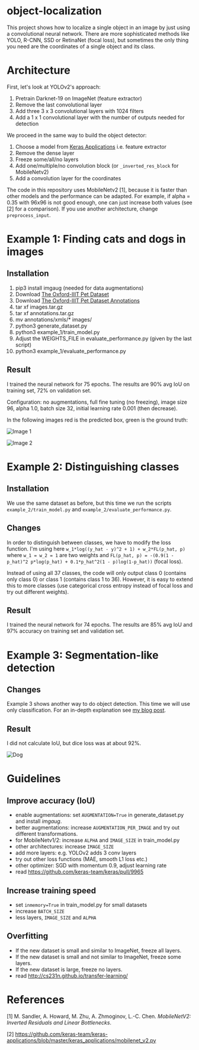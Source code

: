 # object-localization

This project shows how to localize a single object in an image by just using a convolutional neural network. There are more sophisticated methods like YOLO, R-CNN, SSD or RetinaNet (focal loss), but sometimes the only thing you need are the coordinates of a single object and its class.

# Architecture

First, let's look at YOLOv2's approach:

1. Pretrain Darknet-19 on ImageNet (feature extractor)
2. Remove the last convolutional layer
3. Add three 3 x 3 convolutional layers with 1024 filters
4. Add a 1 x 1 convolutional layer with the number of outputs needed for detection

We proceed in the same way to build the object detector:

1. Choose a model from [Keras Applications](https://keras.io/applications/) i.e. feature extractor
2. Remove the dense layer
3. Freeze some/all/no layers
3. Add one/multiple/no convolution block (or `_inverted_res_block` for MobileNetv2)
4. Add a convolution layer for the coordinates

The code in this repository uses MobileNetv2 [1], because it is faster than other models and the performance can be adapted. For example, if alpha = 0.35 with 96x96 is not good enough, one can just increase both values (see [2] for a comparison). If you use another architecture, change `preprocess_input`.

# Example 1: Finding cats and dogs in images

## Installation

1. pip3 install imgaug (needed for data augmentations)
2. Download [The Oxford-IIIT Pet Dataset](http://www.robots.ox.ac.uk/~vgg/data/pets/data/images.tar.gz)
3. Download [The Oxford-IIIT Pet Dataset Annotations](http://www.robots.ox.ac.uk/~vgg/data/pets/data/annotations.tar.gz)
4. tar xf images.tar.gz
5. tar xf annotations.tar.gz
6. mv annotations/xmls/* images/
7. python3 generate_dataset.py
8. python3 example_1/train_model.py
9. Adjust the WEIGHTS_FILE in evaluate_performance.py (given by the last script)
10. python3 example_1/evaluate_performance.py

## Result

I trained the neural network for 75 epochs. The results are 90% avg IoU on training set, 72% on validation set.

Configuration: no augmentations, full fine tuning (no freezing), image size 96, alpha 1.0, batch size 32, initial learning rate 0.001 (then decrease).

In the following images red is the predicted box, green is the ground truth:

![Image 1](https://i.imgur.com/pArUlGd.jpg)

![Image 2](https://i.imgur.com/ll9PNOF.jpg)

# Example 2: Distinguishing classes

## Installation

We use the same dataset as before, but this time we run the scripts `example_2/train_model.py` and `example_2/evaluate_performance.py`.

## Changes

In order to distinguish between classes, we have to modify the loss function. I'm using here `w_1*log((y_hat - y)^2 + 1) + w_2*FL(p_hat, p)` where `w_1 = w_2 = 1` are two weights and `FL(p_hat, p) = -(0.9(1 - p_hat)^2 p*log(p_hat) + 0.1*p_hat^2(1 - p)log(1-p_hat))` (focal loss). 

Instead of using all 37 classes, the code will only output class 0 (contains only class 0) or class 1 (contains class 1 to 36). However, it is easy to extend this to more classes (use categorical cross entropy instead of focal loss and try out different weights).

## Result

I trained the neural network for 74 epochs. The results are 85% avg IoU and 97% accuracy on training set and validation set.

# Example 3: Segmentation-like detection

## Changes

Example 3 shows another way to do object detection. This time we will use only classification. For an in-depth explanation see [my blog post](https://lars76.github.io/neural-networks/object-detection/obj-detection-using-segmentation/).

## Result

I did not calculate IoU, but dice loss was at about 92%.

![Dog](https://lars76.github.io/assets/images/dog2.gif)

# Guidelines

## Improve accuracy (IoU)

- enable augmentations: set `AUGMENTATION=True` in generate_dataset.py and install *imgaug*.
- better augmentations: increase `AUGMENTATION_PER_IMAGE` and try out different transformations.
- for MobileNetv1/2: increase `ALPHA` and `IMAGE_SIZE` in train_model.py
- other architectures: increase `IMAGE_SIZE`
- add more layers: e.g. YOLOv2 adds 3 conv layers
- try out other loss functions (MAE, smooth L1 loss etc.)
- other optimizer: SGD with momentum 0.9, adjust learning rate
- read https://github.com/keras-team/keras/pull/9965

## Increase training speed

- set `inmemory=True` in train_model.py for small datasets
- increase `BATCH_SIZE`
- less layers, `IMAGE_SIZE` and `ALPHA`

## Overfitting

- If the new dataset is small and similar to ImageNet, freeze all layers.
- If the new dataset is small and not similar to ImageNet, freeze some layers.
- If the new dataset is large, freeze no layers.
- read http://cs231n.github.io/transfer-learning/

# References

[1] M. Sandler, A. Howard, M. Zhu, A. Zhmoginov, L.-C. Chen. *MobileNetV2: Inverted Residuals and Linear Bottlenecks*.

[2] https://github.com/keras-team/keras-applications/blob/master/keras_applications/mobilenet_v2.py
